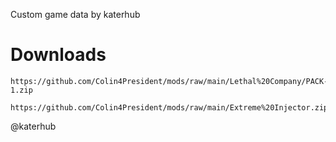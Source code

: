 Custom game data by katerhub

# Downloads
```
https://github.com/Colin4President/mods/raw/main/Lethal%20Company/PACK-1.zip

https://github.com/Colin4President/mods/raw/main/Extreme%20Injector.zip

```
@katerhub
